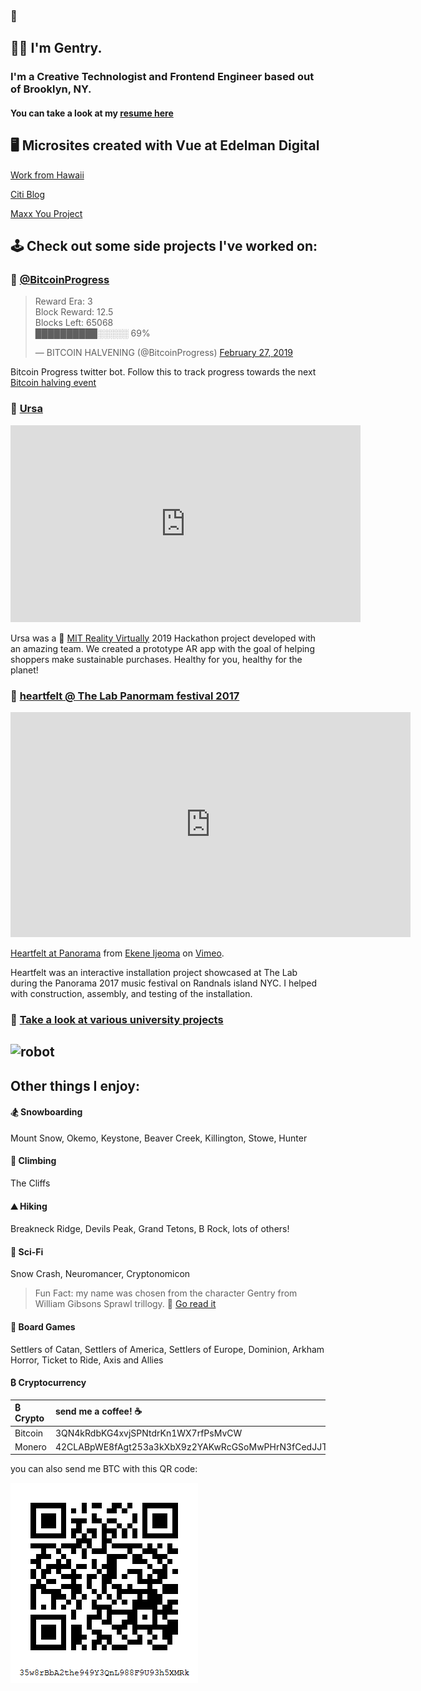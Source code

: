 ### 👋
## 👨‍💻 I'm Gentry. 
### I'm a Creative Technologist and Frontend Engineer based out of Brooklyn, NY.
#### You can take a look at my [resume here](https://docs.google.com/document/d/1X_9-rshZzRTipMi56CX1Fnmlyb7rxyY8_KD992jRZnI/edit?usp=sharing)

## 🖥️ Microsites created with Vue at Edelman Digital

[Work from Hawaii](https://work-from-hawaii.com/)

[Citi Blog](https://blog.citigroup.com/)

[Maxx You Project](https://maxxyou-phase2.surge.sh/)

## 🕹️ Check out some side projects I've worked on:

### 🔗 [@BitcoinProgress](https://twitter.com/BitcoinProgress)
<blockquote class="twitter-tweet" data-lang="en"><p lang="en" dir="ltr">Reward Era: 3<br>Block Reward: 12.5<br>Blocks Left: 65068<br>██████████░░░░░ 69%</p>&mdash; BITCOIN HALVENING (@BitcoinProgress) <a href="https://twitter.com/BitcoinProgress/status/1100869517465579520?ref_src=twsrc%5Etfw">February 27, 2019</a></blockquote>
<script async src="https://platform.twitter.com/widgets.js" charset="utf-8"></script>

Bitcoin Progress twitter bot. Follow this to track progress towards the next [Bitcoin halving event](https://en.bitcoin.it/wiki/Controlled_supply)

### 🔗 [Ursa](https://devpost.com/software/shopgood)
<iframe width="560" height="315" src="https://www.youtube.com/embed/-vN5sSfZQ04" frameborder="0" allow="accelerometer; autoplay; encrypted-media; gyroscope; picture-in-picture" allowfullscreen></iframe>

Ursa was a 🔗 [MIT Reality Virtually](https://realityvirtuallyhack.com/) 2019 Hackathon project developed with an amazing team. We created a prototype AR app with the goal of helping shoppers make sustainable purchases. Healthy for you, healthy for the planet!

### 🔗 [heartfelt @ The Lab Panormam festival 2017](https://vimeo.com/234352576)
<iframe src="https://player.vimeo.com/video/234352576" width="640" height="360" frameborder="0" allow="autoplay; fullscreen" allowfullscreen></iframe>
<p><a href="https://vimeo.com/234352576">Heartfelt at Panorama</a> from <a href="https://vimeo.com/user551295">Ekene Ijeoma</a> on <a href="https://vimeo.com">Vimeo</a>.</p>
Heartfelt was an interactive installation project showcased at The Lab during the Panorama 2017 music festival on Randnals island NYC. I helped with construction, assembly, and testing of the installation.


### 🔗 [Take a look at various university projects](http://portfolio.newschool.edu/gentrydemchak/)
![robot](http://portfolio.newschool.edu/gentrydemchak/files/2015/05/Screen-Shot-2015-05-06-at-2.16.19-AM-2epttwk.png)
---


## Other things I enjoy:

#### 🏂 Snowboarding

Mount Snow, Okemo, Keystone, Beaver Creek, Killington, Stowe, Hunter

#### 🧗 Climbing

The Cliffs

#### ⛰️ Hiking

Breakneck Ridge, Devils Peak, Grand Tetons, B Rock, lots of others!

#### 🚀 Sci-Fi

Snow Crash, Neuromancer, Cryptonomicon

> Fun Fact: my name was chosen from the character Gentry from William Gibsons Sprawl trillogy. 🔗 [Go read it](https://read.amazon.com/kp/embed?asin=B000O76ON6&preview=newtab&linkCode=kpe&ref_=cm_sw_r_kb_dp_ASLZCb72RDFA6&tag=mobilea096535-20)

#### 🎲 Board Games

Settlers of Catan, Settlers of America, Settlers of Europe, Dominion, Arkham Horror, Ticket to Ride, Axis and Allies

#### ₿ Cryptocurrency

| ₿ Crypto | send me a coffee! ☕ |
|:---|:---|
|Bitcoin|3QN4kRdbKG4xvjSPNtdrKn1WX7rfPsMvCW|
|Monero| 42CLABpWE8fAgt253a3kXbX9z2YAKwRcGSoMwPHrN3fCedJJTKRWN47D6ifVtR5kNDPHWsGcaikE7NwinGfMTb4TSUMjHjz |


you can also send me BTC with this QR code:

![bitcoin address](bitcoin-qr.png)
